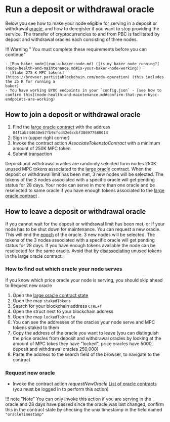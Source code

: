 # Run a deposit or withdrawal oracle

Below you see how to make your node eligible for serving in a deposit or
withdrawal [oracle](../pbc-fundamentals/dictionary.md#oracle-node), and how to deregister if you want to stop providing
the service. The transfer of cryptocurrencies to and from PBC is facilitated by deposit and withdrawal oracles each 
consisting of three nodes.

!!! Warning " You must complete these requirements before you can continue"    

    - [Run baker node](run-a-baker-node.md) ([is my baker node running?](node-health-and-maintenance.md#is-your-baker-node-working))    
    - [Stake 275 K MPC tokens](https://browser.partisiablockchain.com/node-operation) (this includes the 25 K for running a
    baker)
    - You have working BYOC endpoints in your `config.json` - [see how to confirm this](node-health-and-maintenance.md#confirm-that-your-byoc-endpoints-are-working)



## How to join a deposit or withdrawal oracle

1. Find
   the [large oracle contract](https://browser.partisiablockchain.com/contracts/04f1ab744630e57fb9cfcd42e6ccbf386977680014/associateTokensToContract)
   with the address `04f1ab744630e57fb9cfcd42e6ccbf386977680014`
2. Sign in (upper right corner)
3. Invoke the contract action _AssociateTokenstoContract_ with a minimum amount of 250K MPC token
4. Submit transaction

Deposit and withdrawal oracles are randomly selected form nodes 250K unused MPC tokens associated to the [large oracle](../pbc-fundamentals/governance-system-smart-contracts-overview.md#node-operation)
contract. When the deposit or withdrawal limit has been met, 3 new nodes will be selected. The tokens of the 3 nodes
associated with a specific oracle will get pending status for 28 days. Your node can serve in more than one oracle and be
reselected to same oracle if you have enough tokens associated to
the [large oracle contract](https://browser.partisiablockchain.com/contracts/04f1ab744630e57fb9cfcd42e6ccbf386977680014/associateTokensToContract)
.

## How to leave a deposit or withdrawal oracle

If you cannot wait for the deposit or withdrawal limit has been met, or if your node has to be shut down for
maintenance. You can request a new oracle. This will end the [epoch](../pbc-fundamentals/dictionary.md#epoch) of the
oracle. 3 new nodes will be selected. The tokens of the 3 nodes associated with a specific oracle will get pending
status for 28 days. If you have enough tokens available the node can be reselected for the same oracle. Avoid that by
[disassociating](https://browser.partisiablockchain.com/contracts/04f1ab744630e57fb9cfcd42e6ccbf386977680014/disassociateTokensFromContract)
unused tokens in the large oracle contract.

### How to find out which oracle your node serves

If you know which price oracle your node is serving, you should skip ahead to Request new oracle

1. Open the [large oracle contract state](https://browser.partisiablockchain.com/contracts/04f1ab744630e57fb9cfcd42e6ccbf386977680014?tab=state)
2. Open the map `stakedTokens`
3. Search for your blockchain address `CTRL+f`
4. Open the struct next to your blockchain address
5. Open the map `lockedToOracle`
6. You can see the addresses of the oracles your node serve and MPC tokens staked to them
7. Copy the address of the oracle you want to leave (you can distinguish the price oracles from deposit and withdrawal oracles by looking at the amount of MPC tokes they have "locked", price oracles have 5000, deposit and withdrawal oracles 250,000)
8. Paste the address to the search field of the browser, to navigate to the contract

### Request new oracle   

- Invoke the contract action _requestNewOracle_ [List of oracle contracts](../pbc-fundamentals/byoc/bridging-byoc-by-sending-transactions.md#bridgeable-coins-on-mainnet) (you must be logged in to perform this action)   
 

!!! note "Note"
    You can only invoke this action if you are serving in the oracle and
    28 days have passed since the oracle was last changed, confirm this in the contract state by checking the unix
    timestamp in the field named `"oracleTimestamp"`
    
